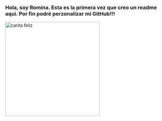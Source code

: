 ### Hola, soy Romina. Esta es la primera vez que creo un readme aqui. Por fin podré perzonalizar mi GitHub!!!

<img src="https://i.pinimg.com/originals/39/c5/1a/39c51a4bf52962846f0a4f60870b5850.jpg" alt="carita feliz" width="300px" srcset="">

<!--
**Romstroke/Romstroke** is a ✨ _special_ ✨ repository because its `README.md` (this file) appears on your GitHub profile.

Here are some ideas to get you started:

- 🔭 I’m currently working on ...
- 🌱 I’m currently learning ...
- 👯 I’m looking to collaborate on ...
- 🤔 I’m looking for help with ...
- 💬 Ask me about ...
- 📫 How to reach me: ...
- 😄 Pronouns: ...
- ⚡ Fun fact: ...
-->
